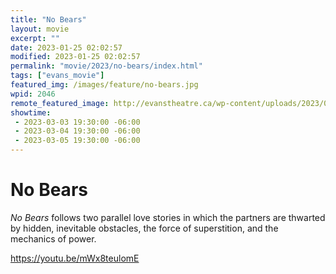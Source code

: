```yaml
---
title: "No Bears"
layout: movie
excerpt: ""
date: 2023-01-25 02:02:57
modified: 2023-01-25 02:02:57
permalink: "movie/2023/no-bears/index.html"
tags: ["evans_movie"]
featured_img: /images/feature/no-bears.jpg
wpid: 2046
remote_featured_image: http://evanstheatre.ca/wp-content/uploads/2023/01/no-bears.jpg
showtime: 
 - 2023-03-03 19:30:00 -06:00
 - 2023-03-04 19:30:00 -06:00
 - 2023-03-05 19:30:00 -06:00
---
```


# No Bears

*No Bears* follows two parallel love stories in which the partners are thwarted by hidden, inevitable obstacles, the force of superstition, and the mechanics of power.

https://youtu.be/mWx8teulomE